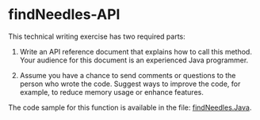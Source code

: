 # findNeedles-API

This technical writing exercise has two required parts:

1. Write an API reference document that explains
how to call this method. Your audience for this
document is an experienced Java programmer.

2. Assume you have a chance to send comments or
questions to the person who wrote the code.
Suggest ways to improve the code, for example,
to reduce memory usage or enhance features.

The code sample for this function is available in the file: [findNeedles.Java](./findNeedles.java).